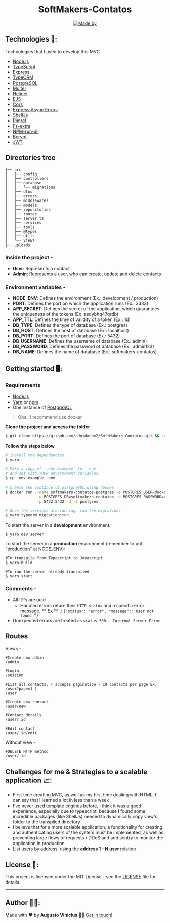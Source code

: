 <h1 align="center">
  SoftMakers-Contatos
</h1>

<p align="center">

  <a href="https://www.linkedin.com/in/augusto-vin%C3%ADcius-vasconcelos-tabosa-71aa991a5/" target="_blank" rel="noopener noreferrer">
    <img alt="Made by" src="https://img.shields.io/badge/made%20by-adoidadox2-%23FF9000">
  </a>
</p>


## Technologies :rocket::

Technologies that I used to develop this MVC 

- [Node.js](https://nodejs.org/en/)
- [TypeScript](https://www.typescriptlang.org/)
- [Express](https://expressjs.com/pt-br/)
- [TypeORM](https://typeorm.io/#/)
- [PostgreSQL](https://www.postgresql.org/)
- [Multer](https://github.com/expressjs/multer)
- [Helmet](https://helmetjs.github.io/)
- [EJS](https://ejs.co/)
- [Cors](https://github.com/expressjs/cors)
- [Express Async Errors](https://www.npmjs.com/package/express-async-errors)
 - [ShellJs](https://github.com/shelljs/shelljs)
 - [Rimraf](https://www.npmjs.com/package/rimraf)
 - [Fs-extra](https://www.npmjs.com/package/fs-extra)
 - [NPM-run-all](https://www.npmjs.com/package/npm-run-all)
 - [Bcrypt](https://www.npmjs.com/package/bcrypt)
 - [JWT](https://jwt.io/)


## Directories tree 

  
	├── src
	│   ├── config
	│   ├── controllers
	│   ├── database
	│   │   └── migrations
	│   ├── dtos
	│   ├── errors
	│   ├── middlewares
	│   ├── models
	│   ├── repositories
	│   ├── routes
	│   ├── server.ts
	│   ├── services
	│   ├── tools
	│   ├── @types
	│   ├── utils
	│   └── views
	├── uploads

### Inside the project  -
- **User**: Represents a contact
- **Admin**: Represents a user, who can create, update and delete contacts

### Environment variables -
- **NODE_ENV**: Defines the environment  (Ex.: development / production)
- **PORT**: Defines the port on which the application runs (Ex.: 3333)
-   **APP_SECRET**: Defines the secret of the application, which guarantees the uniqueness of the tokens (Ex.:asdybhq47qrdb)    
-  **APP_TTL**: Defines the time of validity of a token (Ex.: 1d) 
- **DB_TYPE**: Defines the type of database (Ex.: postgres)
- **DB_HOST**: Defines the host of database (Ex.: localhost)
- **DB_PORT**: Defines the port of database (Ex.: 5432)
- **DB_USERNAME**: Defines the username of database (Ex.: admin)
- **DB_PASSWORD**: Defines the password of database (Ex.: admin123)
- **DB_NAME**: Defines the name of database (Ex.: softmakers-contatos)


## Getting started :desktop_computer::


### Requirements

- [Node.js](https://nodejs.org/en/)
- [Yarn](https://classic.yarnpkg.com/) or [npm](https://www.npmjs.com/)
- One instance of [PostgreSQL](https://www.postgresql.org/)

> Obs.: I recommend use docker

**Clone the project and access the folder**

```bash
$ git clone https://github.com/adoidadox2/SoftMakers-Contatos.git && cd SoftMakers-Contatos
```

**Follow the steps below**

```bash
# Install the dependencies
$ yarn

# Make a copy of '.env.example' to '.env'
# and set with YOUR environment variables.
$ cp .env.example .env

# Create the instance of postgreSQL using docker
$ docker run --name softmakers-contatos-postgres -e POSTGRES_USER=docker \
              -e POSTGRES_DB=softmakers-contatos -e POSTGRES_PASSWORD=docker \
              -p 5432:5432 -d -t postgres

# Once the services are running, run the migrations
$ yarn typeorm migration:run

```
To start the server in a **development** environment: 

    $ yarn dev:server

To start the server in a **production** environment (remember to put "production" at NODE_ENV): 

    #To transpile from Typescript to Javascript
    $ yarn build
    
    #To run the server already transpiled
	$ yarn start

### Comments -
- All ID's are uuid
	- Handled errors return their `HTTP status` and a specific error message. ** Ex ** .: `{"status": "error", "message":" User not found "}`
- Unexpected errors are treated as `status 500 - Internal Server Error`


## Routes

Views -

	#Create new admin
	/admin
	
	#Login
	/session

	#List all contacts, ( accepts pagination - 10 contacts per page Ex.: /user?page=1 )
	/user

	#Create new contact
	/user/new
	
	#Contact details
	/user/:id

	#Edit contact
	/user/:id/edit
	
Without view -
		
		
	#DELETE HTTP method
    /user/:id

## Challenges for me & Strategies to a scalable application   :chart_with_upwards_trend::

 - First time creating MVC, as well as my first time dealing with HTML, I can say that I learned a lot in less than a week
 - I've never used template engines before, I think it was a good experience, especially due to typescript, because I found some incredible packages (like ShellJs) needed to dynamically copy view's folder to the transpiled directory
 - I believe that for a more scalable application, a functionality for creating and authenticating users of the system must be implemented, as well as preventing large flows of requests / DDoS and add sentry to monitor the application in production
 - List users by address, using the **address 1 - N user** relation


## License :memo::

This project is licensed under the MIT License - see the [LICENSE](LICENSE) file for details.

---

## Author :man_technologist::

Made with :heart: by **Augusto Vinícius** 👋🏻 [Get in touch!](https://github.com/adoidadox2)
